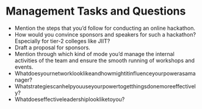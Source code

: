 # Management Tasks and Questions
* Mention the steps that you’d follow for conducting an online hackathon.
* How would you convince sponsors and speakers for such a hackathon? Especially for tier-2 colleges like JIIT?
* Draft a proposal for sponsors.
* Mention through which kind of mode you’d manage the internal activities of the team and ensure the smooth running of workshops and events.
* Whatdoesyournetworklooklikeandhowmightitinfluenceyourpowerasamanager?
* Whatstrategiescanhelpyouuseyourpowertogetthingsdonemoreeffectively?
* Whatdoeseffectiveleadershiplookliketoyou?

